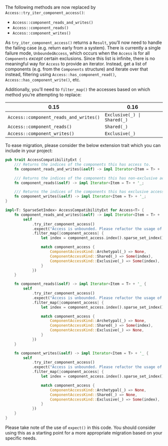 The following methods are now replaced by `Access::try_iter_component_access()`:

- `Access::component_reads_and_writes()`
- `Access::component_reads()`
- `Access::component_writes()`

As `try_iter_component_access()` returns a `Result`, you’ll now need to handle the failing case (e.g. return early from a system). There is currently a single failure mode, `UnboundedAccess`, which occurs when the `Access` is for all `Components` _except_ certain exclusions. Since this list is infinite, there is no meaningful way for `Access` to provide an iterator. Instead, get a list of components (e.g. from the `Components` structure) and iterate over that instead, filtering using `Access::has_component_read()`, `Access::has_component_write()`, etc.

Additionally, you’ll need to `filter_map()` the accesses based on which method you’re attempting to replace:

| 0.15                                   | 0.16                        |
|----------------------------------------|-----------------------------|
| `Access::component_reads_and_writes()` | `Exclusive(_) \| Shared(_)` |
| `Access::component_reads()`            | `Shared(_)`                 |
| `Access::component_writes()`           | `Exclusive(_)`              |

To ease migration, please consider the below extension trait which you can include in your project:

```rust
pub trait AccessCompatibilityExt {
    /// Returns the indices of the components this has access to.
    fn component_reads_and_writes(&self) -> impl Iterator<Item = T> + '_;

    /// Returns the indices of the components this has non-exclusive access to.
    fn component_reads(&self) -> impl Iterator<Item = T> + '_;

    /// Returns the indices of the components this has exclusive access to.
    fn component_writes(&self) -> impl Iterator<Item = T> + '_;
}

impl<T: SparseSetIndex> AccessCompatibilityExt for Access<T> {
    fn component_reads_and_writes(&self) -> impl Iterator<Item = T> + '_ {
        self
            .try_iter_component_access()
            .expect("Access is unbounded. Please refactor the usage of this method to directly use try_iter_component_access")
            .filter_map(|component_access| {
                let index = component_access.index().sparse_set_index();

                match component_access {
                    ComponentAccessKind::Archetypal(_) => None,
                    ComponentAccessKind::Shared(_) => Some(index),
                    ComponentAccessKind::Exclusive(_) => Some(index),
                }
            })
    }

    fn component_reads(&self) -> impl Iterator<Item = T> + '_ {
        self
            .try_iter_component_access()
            .expect("Access is unbounded. Please refactor the usage of this method to directly use try_iter_component_access")
            .filter_map(|component_access| {
                let index = component_access.index().sparse_set_index();

                match component_access {
                    ComponentAccessKind::Archetypal(_) => None,
                    ComponentAccessKind::Shared(_) => Some(index),
                    ComponentAccessKind::Exclusive(_) => None,
                }
            })
    }

    fn component_writes(&self) -> impl Iterator<Item = T> + '_ {
        self
            .try_iter_component_access()
            .expect("Access is unbounded. Please refactor the usage of this method to directly use try_iter_component_access")
            .filter_map(|component_access| {
                let index = component_access.index().sparse_set_index();

                match component_access {
                    ComponentAccessKind::Archetypal(_) => None,
                    ComponentAccessKind::Shared(_) => None,
                    ComponentAccessKind::Exclusive(_) => Some(index),
                }
            })
    }
}
```

Please take note of the use of `expect()` in this code. You should consider using this as a starting point for a more appropriate migration based on your specific needs.
